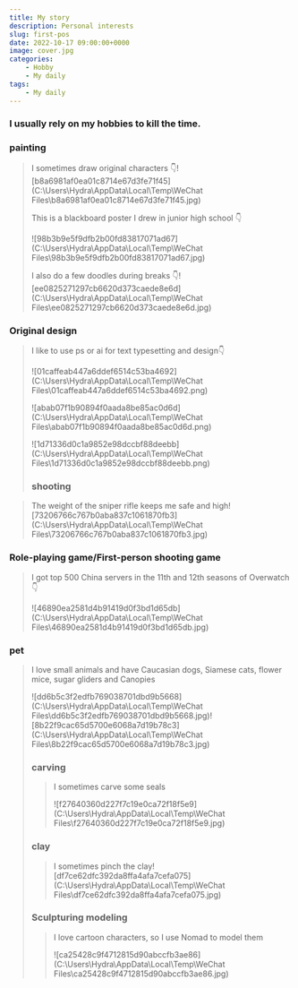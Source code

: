 ```yaml
---
title: My story
description: Personal interests
slug: first-pos
date: 2022-10-17 09:00:00+0000
image: cover.jpg
categories:
    - Hobby
    - My daily
tags:
    - My daily
---
```




### I usually rely on my hobbies to kill the time.

### painting

> I sometimes draw original characters 👇![b8a6981af0ea01c8714e67d3fe71f45](C:\Users\Hydra\AppData\Local\Temp\WeChat Files\b8a6981af0ea01c8714e67d3fe71f45.jpg)
>
> This is a blackboard poster I drew in junior high school 👇
>
> ![98b3b9e5f9dfb2b00fd83817071ad67](C:\Users\Hydra\AppData\Local\Temp\WeChat Files\98b3b9e5f9dfb2b00fd83817071ad67.jpg)
>
> I also do a few doodles during breaks 👇![ee0825271297cb6620d373caede8e6d](C:\Users\Hydra\AppData\Local\Temp\WeChat Files\ee0825271297cb6620d373caede8e6d.jpg)

### Original design

> I like to use ps or ai for text typesetting and design👇
>
> ![01caffeab447a6ddef6514c53ba4692](C:\Users\Hydra\AppData\Local\Temp\WeChat Files\01caffeab447a6ddef6514c53ba4692.png)
>
> ![abab07f1b90894f0aada8be85ac0d6d](C:\Users\Hydra\AppData\Local\Temp\WeChat Files\abab07f1b90894f0aada8be85ac0d6d.png)
>
> ![1d71336d0c1a9852e98dccbf88deebb](C:\Users\Hydra\AppData\Local\Temp\WeChat Files\1d71336d0c1a9852e98dccbf88deebb.png)
>
> ### **shooting**

> The weight of the sniper rifle keeps me safe and high![73206766c767b0aba837c1061870fb3](C:\Users\Hydra\AppData\Local\Temp\WeChat Files\73206766c767b0aba837c1061870fb3.jpg)

 ### Role-playing game/First-person shooting game

> I got top 500  China servers in the 11th and 12th seasons of Overwatch👇
>
> ![46890ea2581d4b91419d0f3bd1d65db](C:\Users\Hydra\AppData\Local\Temp\WeChat Files\46890ea2581d4b91419d0f3bd1d65db.jpg)

 ### pet

> I love small animals and have Caucasian dogs, Siamese cats, flower mice, sugar gliders and Canopies
>
> ![dd6b5c3f2edfb769038701dbd9b5668](C:\Users\Hydra\AppData\Local\Temp\WeChat Files\dd6b5c3f2edfb769038701dbd9b5668.jpg)![8b22f9cac65d5700e6068a7d19b78c3](C:\Users\Hydra\AppData\Local\Temp\WeChat Files\8b22f9cac65d5700e6068a7d19b78c3.jpg)
>
>  ### carving
>
> > I sometimes carve some seals
> >
> > ![f27640360d227f7c19e0ca72f18f5e9](C:\Users\Hydra\AppData\Local\Temp\WeChat Files\f27640360d227f7c19e0ca72f18f5e9.jpg)
>
>  ### clay
>
> > I sometimes pinch the clay![df7ce62dfc392da8ffa4afa7cefa075](C:\Users\Hydra\AppData\Local\Temp\WeChat Files\df7ce62dfc392da8ffa4afa7cefa075.jpg)
>
>  ### Sculpturing modeling
> >I love cartoon characters, so I use Nomad to model them
> > 
> >![ca25428c9f4712815d90abccfb3ae86](C:\Users\Hydra\AppData\Local\Temp\WeChat Files\ca25428c9f4712815d90abccfb3ae86.jpg)

> 
